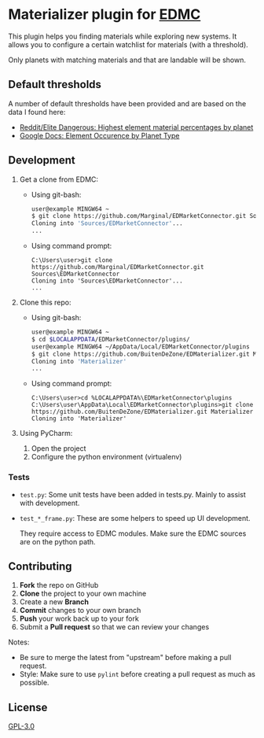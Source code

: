 # Materializer plugin for [EDMC](https://github.com/Marginal/EDMarketConnector/wiki)

This plugin helps you finding materials while exploring new systems.
It allows you to configure a certain watchlist for materials (with a threshold).

Only planets with matching materials and that are landable will be shown.

## Default thresholds

A number of default thresholds have been provided and are based on the data I found here:

* [Reddit/Elite Dangerous: Highest element material percentages by planet](https://www.reddit.com/r/EliteDangerous/comments/61g64i/highest_element_material_percentages_by_planet/)
* [Google Docs: Element Occurence by Planet Type](https://tinyurl.com/mexgpnb)


## Development


1. Get a clone from EDMC:
    * Using git-bash: 
        ```bash
        user@example MINGW64 ~
        $ git clone https://github.com/Marginal/EDMarketConnector.git Sources/EDMarketConnector
        Cloning into 'Sources/EDMarketConnector'...
        ...
        ```
    * Using command prompt:
        ```Shell
        C:\Users\user>git clone https://github.com/Marginal/EDMarketConnector.git Sources\EDMarketConnector
        Cloning into 'Sources\EDMarketConnector'...
        ...
        ```

2. Clone this repo:
    * Using git-bash:
        ```bash
        user@example MINGW64 ~
        $ cd $LOCALAPPDATA/EDMarketConnector/plugins/
        user@example MINGW64 ~/AppData/Local/EDMarketConnector/plugins
        $ git clone https://github.com/BuitenDeZone/EDMaterializer.git Materializer
        Cloning into 'Materializer'
        ...
        ```
    * Using command prompt:
        ```Shell
        C:\Users\user>cd %LOCALAPPDATA%\EDMarketConnector\plugins
        C:\Users\user\AppData\Local\EDMarketConnector\plugins>git clone https://github.com/BuitenDeZone/EDMaterializer.git Materializer
        Cloning into 'Materializer'
        ```
    
2. Using PyCharm:
    1. Open the project
    2. Configure the python environment (virtualenv)

### Tests

* `test.py`: Some unit tests have been added in tests.py. Mainly to assist with development.
* `test_*_frame.py`: These are some helpers to speed up UI development. 

    They require access to EDMC modules. Make sure the EDMC sources are on the python path.

## Contributing

 1. **Fork** the repo on GitHub
 2. **Clone** the project to your own machine
 3. Create a new **Branch**
 3. **Commit** changes to your own branch
 4. **Push** your work back up to your fork
 5. Submit a **Pull request** so that we can review your changes

Notes: 
* Be sure to merge the latest from "upstream" before making a pull request.
* Style: Make sure to use `pylint` before creating a pull request as much as possible.

## License

[GPL-3.0](https://choosealicense.com/licenses/gpl-3.0/)